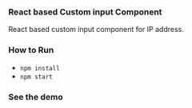 <h3>
    React based Custom input Component
</h3>
<p>React based custom input component for IP address.</p>


<h3>
    How to Run
</h3>
<ul>
    <li><code>npm install</code></li>
    <li><code>npm start</code></li>
</ul>

<h3>
    See the demo
</h3>
<a href="https://debashish4.github.io/ReactCustomInput" target="_blank"></p>